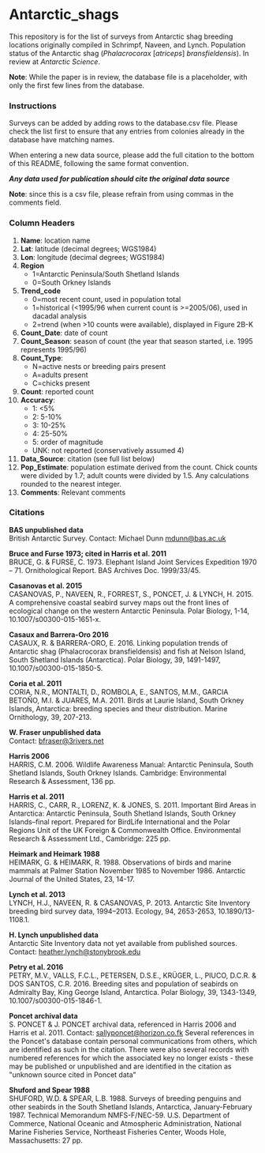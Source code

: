 # Antarctic_shags
This repository is for the list of surveys from Antarctic shag breeding locations originally compiled in Schrimpf, Naveen, and Lynch. Population status of the Antarctic shag (*Phalacrocorax* [*atriceps*] *bransfieldensis*). In review at *Antarctic Science*.

**Note**: While the paper is in review, the database file is a placeholder, with only the first few lines from the database.


### Instructions
Surveys can be added by adding rows to the database.csv file. Please check the list first to ensure that any entries from colonies already in the database have matching names.

When entering a new data source, please add the full citation to the bottom of this README, following the same format convention.

**_Any data used for publication should cite the original data source_**

**Note**: since this is a csv file, please refrain from using commas in the comments field.


### Column Headers

1. **Name**: location name
2. **Lat**: latitude (decimal degrees; WGS1984)
3. **Lon**: longitude (decimal degrees; WGS1984)
4. **Region**
	+ 1=Antarctic Peninsula/South Shetland Islands
	+ 0=South Orkney Islands
5. **Trend_code**
	+ 0=most recent count, used in population total
	+ 1=historical (<1995/96 when current count is >=2005/06), used in dacadal analysis
	+ 2=trend (when >10 counts were available), displayed in Figure 2B-K
6. **Count_Date**: date of count
7. **Count_Season**: season of count (the year that season started, i.e. 1995 represents 1995/96)
8. **Count_Type**:
	+ N=active nests or breeding pairs present
	+ A=adults present
	+ C=chicks present
9. **Count**: reported count
10. **Accuracy**:
	+ 1: <5%
	+ 2: 5-10%
	+ 3: 10-25%
	+ 4: 25-50%
	+ 5: order of magnitude
	+ UNK: not reported (conservatively assumed 4)
10. **Data_Source**: citation (see full list below)
11. **Pop_Estimate**: population estimate derived from the count. Chick counts were divided by 1.7; adult counts were divided by 1.5. Any calculations rounded to the nearest integer.
12. **Comments**: Relevant comments


### Citations

**BAS unpublished data**    
British Antarctic Survey. Contact: Michael Dunn mdunn@bas.ac.uk

**Bruce and Furse 1973; cited in Harris et al. 2011**  
BRUCE, G. & FURSE, C. 1973. Elephant Island Joint Services Expedition 1970 – 71. Ornithological Report. BAS Archives Doc. 1999/33/45.

**Casanovas et al. 2015**  
CASANOVAS, P., NAVEEN, R., FORREST, S., PONCET, J. & LYNCH, H. 2015. A comprehensive coastal seabird survey maps out the front lines of ecological change on the western Antarctic Peninsula. Polar Biology, 1-14, 10.1007/s00300-015-1651-x.

**Casaux and Barrera-Oro 2016**  
CASAUX, R. & BARRERA-ORO, E. 2016. Linking population trends of Antarctic shag (Phalacrocorax bransfieldensis) and fish at Nelson Island, South Shetland Islands (Antarctica). Polar Biology, 39, 1491-1497, 10.1007/s00300-015-1850-5.

**Coria et al. 2011**  
CORIA, N.R., MONTALTI, D., ROMBOLA, E., SANTOS, M.M., GARCIA BETOÑO, M.I. & JUARES, M.A. 2011. Birds at Laurie Island, South Orkney Islands, Antarctica: breeding species and theur distribution. Marine Ornithology, 39, 207-213.

**W. Fraser unpublished data**  
Contact: bfraser@3rivers.net

**Harris 2006**  
HARRIS, C.M. 2006. Wildlife Awareness Manual: Antarctic Peninsula, South Shetland Islands, South Orkney Islands. Cambridge: Environmental Research & Assessment, 136 pp.

**Harris et al. 2011**  
HARRIS, C., CARR, R., LORENZ, K. & JONES, S. 2011. Important Bird Areas in Antarctica: Antarctic Peninsula, South Shetland Islands, South Orkney Islands–final report. Prepared for BirdLife International and the Polar Regions Unit of the UK Foreign & Commonwealth Office. Environmental Research & Assessment Ltd.,  Cambridge: 225 pp.

**Heimark and Heimark 1988**  
HEIMARK, G. & HEIMARK, R. 1988. Observations of birds and marine mammals at Palmer Station November 1985 to November 1986. Antarctic Journal of the United States, 23, 14-17.

**Lynch et al. 2013**  
LYNCH, H.J., NAVEEN, R. & CASANOVAS, P. 2013. Antarctic Site Inventory breeding bird survey data, 1994–2013. Ecology, 94, 2653-2653, 10.1890/13-1108.1.

**H. Lynch unpublished data**  
Antarctic Site Inventory data not yet available from published sources. Contact: heather.lynch@stonybrook.edu

**Petry et al. 2016**  
PETRY, M.V., VALLS, F.C.L., PETERSEN, D.S.E., KRÜGER, L., PIUCO, D.C.R. & DOS SANTOS, C.R. 2016. Breeding sites and population of seabirds on Admiralty Bay, King George Island, Antarctica. Polar Biology, 39, 1343-1349, 10.1007/s00300-015-1846-1.

**Poncet archival data**  
S. PONCET & J. PONCET archival data, referenced in Harris 2006 and Harris et al. 2011. Contact: sallyponcet@horizon.co.fk
Several references in the Poncet's database contain personal communications from others, which are identified as such in the citation. There were also several records with numbered references for which the associated key no longer exists - these may be published or unpublished and are identified in the citation as "unknown source cited in Poncet data"

**Shuford and Spear 1988**  
SHUFORD, W.D. & SPEAR, L.B. 1988. Surveys of breeding penguins and other seabirds in the South Shetland Islands, Antarctica, January-February 1987. Technical Memorandum NMFS-F/NEC-59. U.S. Department of Commerce, National Oceanic and Atmospheric Administration, National Marine Fisheries Service, Northeast Fisheries Center,  Woods Hole, Massachusetts: 27 pp.
